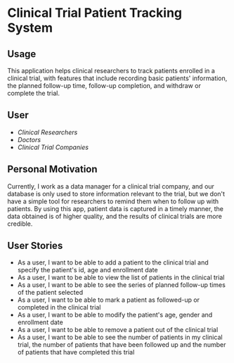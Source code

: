 # Clinical Trial Patient Tracking System

## Usage
This application helps clinical researchers to track patients enrolled in a clinical trial, with features that include 
recording basic patients' information, the planned follow-up time, follow-up completion, 
and withdraw or complete the trial.
## User

- *Clinical Researchers*
- *Doctors*
- *Clinical Trial Companies*

## Personal Motivation
Currently, I work as a data manager for a clinical trial company, and our database is only used to store 
information relevant to the trial, but we don't have a simple tool for researchers to remind them when to 
follow up with patients. 
By using this app, patient data is captured in a timely manner, 
the data obtained is of higher quality, and the results of clinical trials are more credible.

## User Stories

- As a user, I want to be able to add a patient to the clinical trial 
and specify the patient's id, age and enrollment date
- As a user, I want to be able to view the list of patients in the clinical trial
- As a user, I want to be able to see the series of planned follow-up times of the patient selected
- As a user, I want to be able to mark a patient as followed-up or completed in the clinical trial
- As a user, I want to be able to modify the patient's age, gender and enrollment date
- As a user, I want to be able to remove a patient out of the clinical trial
- As a user, I want to be able to see the number of patients in my clinical trial, 
the number of patients that have been followed up and the number of patients that have completed this trial